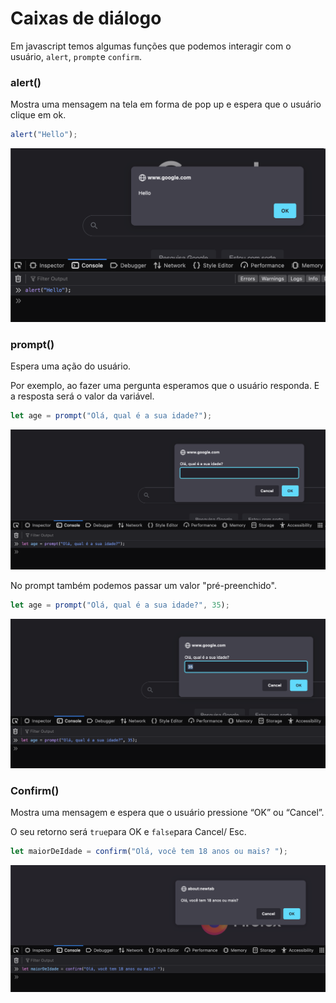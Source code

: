 # Caixas de diálogo

Em javascript temos algumas funções que podemos interagir com o usuário, `alert`, `prompt`e `confirm`.

### alert()

Mostra uma mensagem na tela em forma de pop up e espera que o usuário clique em ok.

```javascript
alert("Hello");
```

![](<../.gitbook/assets/image (12).png>)

### prompt()

Espera uma ação do usuário.&#x20;

Por exemplo, ao fazer uma pergunta esperamos que o usuário responda. E a resposta será o valor da variável.

```javascript
let age = prompt("Olá, qual é a sua idade?");
```

![](<../.gitbook/assets/image (13).png>)

No prompt também podemos passar um valor "pré-preenchido".&#x20;

```javascript
let age = prompt("Olá, qual é a sua idade?", 35);
```

![](<../.gitbook/assets/image (8).png>)

### Confirm()

Mostra uma mensagem e espera que o usuário pressione “OK” ou “Cancel”.&#x20;

O seu retorno será `true`para OK e `false`para Cancel/ Esc.

```javascript
let maiorDeIdade = confirm("Olá, você tem 18 anos ou mais? ");
```

![](<../.gitbook/assets/image (4).png>)

